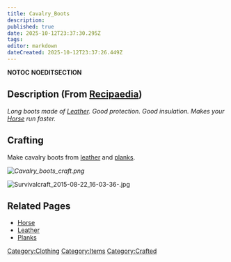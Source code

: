 ```yaml
---
title: Cavalry_Boots
description: 
published: true
date: 2025-10-12T23:37:30.295Z
tags: 
editor: markdown
dateCreated: 2025-10-12T23:37:26.449Z
---
```


__NOTOC__ __NOEDITSECTION__

## Description (From [Recipaedia](Recipaedia "wikilink"))

*Long boots made of [Leather](Leather "wikilink"). Good protection. Good
insulation. Makes your [Horse](Horse "wikilink") run faster.*

## Crafting

Make cavalry boots from [leather](leather "wikilink") and
[planks](planks "wikilink").

*![Cavalry_boots_craft.png](Cavalry_boots_craft.png
"Cavalry_boots_craft.png")*

![Survivalcraft_2015-08-22_16-03-36-.jpg](Survivalcraft_2015-08-22_16-03-36-.jpg
"Survivalcraft_2015-08-22_16-03-36-.jpg")

## Related Pages

  - [Horse](Horse "wikilink")
  - [Leather](Leather "wikilink")
  - [Planks](Planks "wikilink")

[Category:Clothing](Category:Clothing "wikilink")
[Category:Items](Category:Items "wikilink")
[Category:Crafted](Category:Crafted "wikilink")